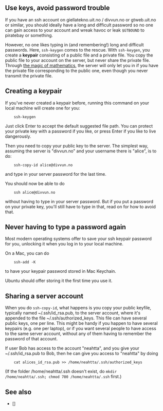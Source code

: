 ## Use keys, avoid password trouble

If you have an ssh account on giellatekno.uit.no / divvun.no or gtweb.uit.no or
similar, you should ideally have a long and difficult password so no one can
gain access to your account and wreak havoc or leak ```$GTBOUND``` to piratebay
or something.

However, no one likes typing in (and remembering!) long and difficult
passwords. Here, `ssh-keygen` comes to the rescue. With `ssh-keygen`, you
create a **keypair** consisting of a public file and a private file. You copy
the public file to your account on the server, but never share the private
file. Through [the magic of mathematics](https://en.wikipedia.org/wiki/Public-key_cryptography),
the server will only let you in if you have the private file corresponding to
the public one, even though you never transmit the private file.

## Creating a keypair

If you've never created a keypair before, running this command on your local
machine will create one for you:

```
    ssh-keygen
```

Just click Enter to accept the default suggested file path. You can protect
your private key with a password if you like, or press Enter if you like to
live dangerously.

Then you need to copy your public key to the server. The simplest way, assuming
the server is "divvun.no" and your username there is "alice", is to do:

```
    ssh-copy-id alice@divvun.no
```
and type in your server password for the last time.

You should now be able to do
```
    ssh alice@divvun.no
```

without having to type in your server password.  But if you put a password on
your private key, you'll still have to type in that, read on for how to avoid
that.

## Never having to type a password again

Most modern operating systems offer to save your ssh keypair password for you,
unlocking it when you log in to your local machine.

On a Mac, you can do
```
    ssh-add -K
```
to have your keypair password stored in Mac Keychain.

Ubuntu should offer storing it the first time you use it.

## Sharing a server account

When you do ```ssh-copy-id```, what happens is you copy your public keyfile,
typically named ~/.ssh/id_rsa.pub, to the server account, where it's appended
to the file ~/.ssh/authorized_keys. This file can have several public keys, one
per line.  This might be handy if you happen to have several keypairs (e.g. one
per laptop), or if you want several people to have access to the same server
account, without any of them having to remember the password of that account.

If user Bob has access to the account "neahtta", and you give your
~/.ssh/id_rsa.pub to Bob, then he can give you access to "neahtta" by doing

```
    cat alices_id_rsa.pub >> /home/neahtta/.ssh/authorized_keys
```

(If the folder /home/neahtta/.ssh doesn't exist, do ```mkdir
/home/neahtta/.ssh; chmod 700 /home/neahtta/.ssh```  first.)

## See also

* []
